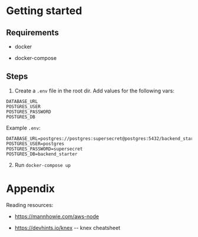 # Getting started

## Requirements

* docker

* docker-compose

## Steps

1. Create a `.env` file in the root dir. Add values for the following vars:

```
DATABASE_URL
POSTGRES_USER
POSTGRES_PASSWORD
POSTGRES_DB
```

Example `.env`:

```
DATABASE_URL=postgres://postgres:supersecret@postgres:5432/backend_starter
POSTGRES_USER=postgres
POSTGRES_PASSWORD=supersecret
POSTGRES_DB=backend_starter
```

2. Run `docker-compose up`

# Appendix

Reading resources:

- https://mannhowie.com/aws-node

- https://devhints.io/knex -- knex cheatsheet
